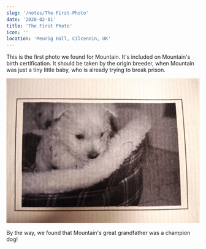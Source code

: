 ```yaml
---
slug: '/notes/The-First-Photo'
date: '2020-02-01'
title: 'The First Photo'
icon: ''
location: 'Meurig Hall, Cilcennin, UK'
---
```


This is the first photo we found for Mountain. It's included on Mountain's birth certification. It should be taken by the origin breeder, when Mountain was just a tiny little baby, who is already trying to break prison.

![Westie](figure1.jpeg)

By the way, we found that Mountain's great grandfather was a champion dog!